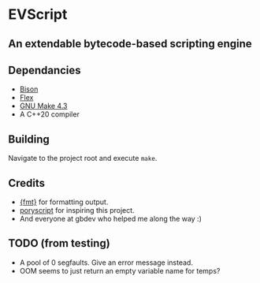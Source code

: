 # EVScript
## An extendable bytecode-based scripting engine

## Dependancies

- [Bison](https://www.gnu.org/software/bison/)
- [Flex](https://github.com/westes/flex)
- [GNU Make 4.3](https://www.gnu.org/software/make/)
- A C++20 compiler

## Building

Navigate to the project root and execute `make`.

## Credits

- [{fmt}](https://github.com/fmtlib/fmt) for formatting output.
- [poryscript](https://github.com/huderlem/poryscript) for inspiring this project.
- And everyone at gbdev who helped me along the way :)

## TODO (from testing)
- A pool of 0 segfaults. Give an error message instead.
- OOM seems to just return an empty variable name for temps?
